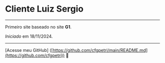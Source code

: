# Cliente Luiz Sergio
***
Primeiro site baseado no site **G1**.

*Iniciado* em 18/11/2024.
***

[Acesse meu GitHub] ([https://github.com/cfgpetri/main/README.md](https://github.com/cfgpetri))
💋
